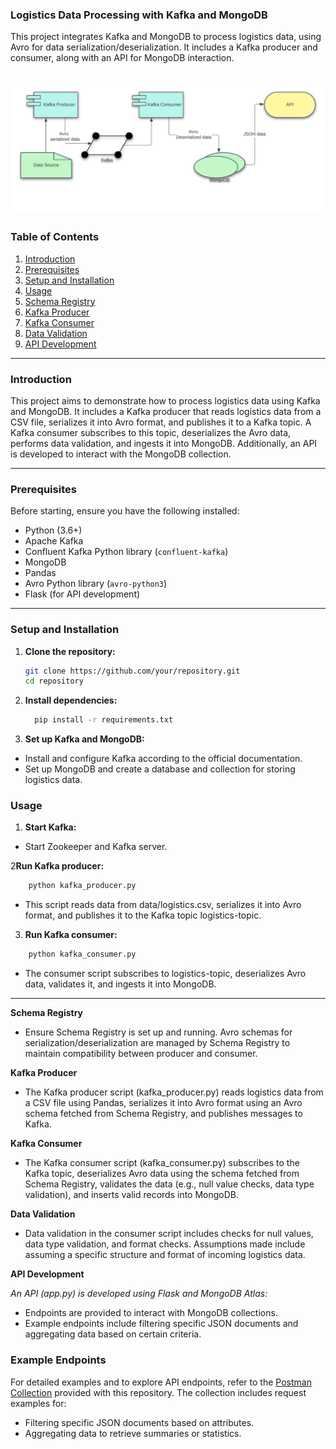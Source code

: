 ### Logistics Data Processing with Kafka and MongoDB

This project integrates Kafka and MongoDB to process logistics data, using Avro for data serialization/deserialization. It includes a Kafka producer and consumer, along with an API for MongoDB interaction.

![alt text](/logistics_data_processing/diagram.png)
---

### Table of Contents

1. [Introduction](#introduction)
2. [Prerequisites](#prerequisites)
3. [Setup and Installation](#setup-and-installation)
4. [Usage](#usage)
5. [Schema Registry](#schema-registry)
6. [Kafka Producer](#kafka-producer)
7. [Kafka Consumer](#kafka-consumer)
8. [Data Validation](#data-validation)
9. [API Development](#api-development)


---

### Introduction

This project aims to demonstrate how to process logistics data using Kafka and MongoDB. It includes a Kafka producer that reads logistics data from a CSV file, serializes it into Avro format, and publishes it to a Kafka topic. A Kafka consumer subscribes to this topic, deserializes the Avro data, performs data validation, and ingests it into MongoDB. Additionally, an API is developed to interact with the MongoDB collection.

---

### Prerequisites

Before starting, ensure you have the following installed:

- Python (3.6+)
- Apache Kafka
- Confluent Kafka Python library (`confluent-kafka`)
- MongoDB
- Pandas
- Avro Python library (`avro-python3`)
- Flask (for API development)

---

### Setup and Installation

1. **Clone the repository:**

   ```bash
   git clone https://github.com/your/repository.git
   cd repository
   ```
2. **Install dependencies:**

   ```bash
     pip install -r requirements.txt
   ```   
3. **Set up Kafka and MongoDB:**

- Install and configure Kafka according to the official documentation.
- Set up MongoDB and create a database and collection for storing logistics data.

### Usage
1. **Start Kafka:**
- Start Zookeeper and Kafka server.

2**Run Kafka producer:**

```bash
    python kafka_producer.py
```
- This script reads data from data/logistics.csv, serializes it into Avro format, and publishes it to the Kafka topic logistics-topic.

3. **Run Kafka consumer:**
```bash
    python kafka_consumer.py
```
- The consumer script subscribes to logistics-topic, deserializes Avro data, validates it, and ingests it into MongoDB.
----------------------------------------

**Schema Registry**
- Ensure Schema Registry is set up and running. Avro schemas for serialization/deserialization are managed by Schema Registry to maintain compatibility between producer and consumer.

**Kafka Producer**
- The Kafka producer script (kafka_producer.py) reads logistics data from a CSV file using Pandas, serializes it into Avro format using an Avro schema fetched from Schema Registry, and publishes messages to Kafka.

**Kafka Consumer**
- The Kafka consumer script (kafka_consumer.py) subscribes to the Kafka topic, deserializes Avro data using the schema fetched from Schema Registry, validates the data (e.g., null value checks, data type validation), and inserts valid records into MongoDB.

**Data Validation**
- Data validation in the consumer script includes checks for null values, data type validation, and format checks. Assumptions made include assuming a specific structure and format of incoming logistics data.

**API Development**

*An API (app.py) is developed using Flask and MongoDB Atlas:*
- Endpoints are provided to interact with MongoDB collections.
- Example endpoints include filtering specific JSON documents and aggregating data based on certain criteria.

### Example Endpoints

For detailed examples and to explore API endpoints, refer to the [Postman Collection](/logistics_data_processing/logistics_api_collection.postman_collection.json) provided with this repository. The collection includes request examples for:

- Filtering specific JSON documents based on attributes.
- Aggregating data to retrieve summaries or statistics.

